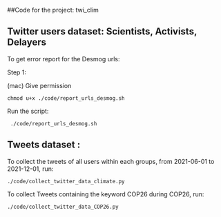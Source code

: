 ##Code for the project: twi_clim


## Twitter users dataset: Scientists, Activists, Delayers

To get error report for the Desmog urls:

Step 1:

(mac) Give permission

```
chmod u+x ./code/report_urls_desmog.sh
```

Run the script:

```
 ./code/report_urls_desmog.sh
```

## Tweets dataset : 

To collect the tweets of all users within each groups, from 2021-06-01 to 2021-12-01, run: 

```
./code/collect_twitter_data_climate.py
```

To collect Tweets containing the keyword COP26 during COP26, run:

 ```
./code/collect_twitter_data_COP26.py
```


